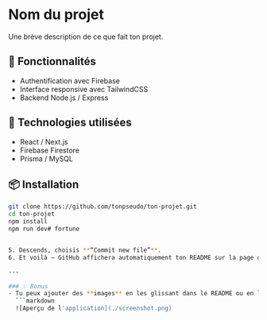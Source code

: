 # Nom du projet
Une brève description de ce que fait ton projet.

## 🚀 Fonctionnalités
- Authentification avec Firebase
- Interface responsive avec TailwindCSS
- Backend Node.js / Express

## 🧠 Technologies utilisées
- React / Next.js
- Firebase Firestore
- Prisma / MySQL

## 📦 Installation
```bash
git clone https://github.com/tonpseudo/ton-projet.git
cd ton-projet
npm install
npm run dev# fortune


5. Descends, choisis **“Commit new file”**.  
6. Et voilà — GitHub affichera automatiquement ton README sur la page du repo.

---

### 💡 Bonus
- Tu peux ajouter des **images** en les glissant dans le README ou en les hébergeant :  
  ```markdown
  ![Aperçu de l'application](./screenshot.png)